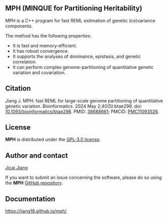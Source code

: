 ## MPH (MINQUE for Partitioning Heritability)
MPH is a C++ program for fast REML estimation of genetic (co)variance components.

The method has the following properties:

- It is fast and memory-efficient.
- It has robust convergence.
- It supports the analyses of dominance, epistasis, and genetic correlation.
- It can perform complex genome-partitioning of quantitative genetic variation and covariation.

## Citation
Jiang J. MPH: fast REML for large-scale genome partitioning of quantitative genetic variation. Bioinformatics. 2024 May 2;40(5):btae298. doi: [10.1093/bioinformatics/btae298](https://doi.org/10.1093/bioinformatics/btae298). PMID: [38688661](https://pubmed.ncbi.nlm.nih.gov/38688661/); PMCID: [PMC11093526](https://www.ncbi.nlm.nih.gov/pmc/articles/PMC11093526/).

## License 
**MPH** is distributed under the [GPL-3.0 license](https://github.com/jiang18/mph/blob/main/LICENSE).

## Author and contact
[Jicai Jiang](https://cals.ncsu.edu/animal-science/people/jicai-jiang)

If you want to submit an issue concerning the software, please do so using the **MPH** [GitHub repository](https://github.com/jiang18/mph/issues).

## Documentation
https://jiang18.github.io/mph/
